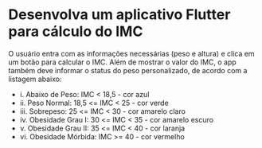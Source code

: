 <h1>Desenvolva um aplicativo Flutter para cálculo do IMC</h1>
<p>O usuário entra com as informações necessárias (peso e altura) e clica em um botão para calcular o IMC. Além de mostrar o valor do IMC, o app também deve informar o status do peso personalizado, de acordo com a listagem abaixo:</p>
<ul>
    <li>i. Abaixo de Peso: IMC < 18,5 - cor azul</li>
    <li>ii. Peso Normal: 18,5 <= IMC < 25 - cor verde</li>
    <li>iii. Sobrepeso: 25 <= IMC < 30 - cor amarelo claro</li>
    <li>iv. Obesidade Grau I: 30 <= IMC < 35 - cor amarelo escuro</li>
    <li>v. Obesidade Grau II: 35 <= IMC < 40 - cor laranja</li>
    <li>vi. Obesidade Mórbida: IMC >= 40 - cor vermelho</li>
</ul>
